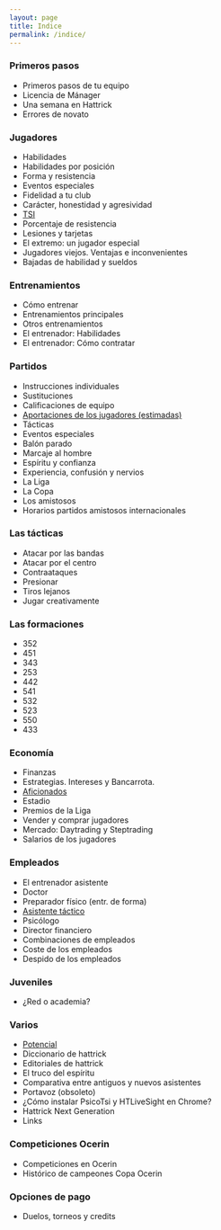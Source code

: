 ```yaml
---
layout: page
title: Indice
permalink: /indice/
---
```


### Primeros pasos
- Primeros pasos de tu equipo
- Licencia de Mánager
- Una semana en Hattrick
- Errores de novato

### Jugadores
- Habilidades
- Habilidades por posición
- Forma y resistencia
- Eventos especiales
- Fidelidad a tu club
- Carácter, honestidad y agresividad
- [TSI](/tsi)
- Porcentaje de resistencia
- Lesiones y tarjetas
- El extremo: un jugador especial
- Jugadores viejos. Ventajas e inconvenientes
- Bajadas de habilidad y sueldos

### Entrenamientos
- Cómo entrenar
- Entrenamientos principales
- Otros entrenamientos
- El entrenador: Habilidades
- El entrenador: Cómo contratar

### Partidos
- Instrucciones individuales
- Sustituciones
- Calificaciones de equipo
- [Aportaciones de los jugadores (estimadas)](/aportaciones-de-los-jugadores-en-hattrick)
- Tácticas
- Eventos especiales
- Balón parado
- Marcaje al hombre
- Espíritu y confianza
- Experiencia, confusión y nervios
- La Liga
- La Copa
- Los amistosos
- Horarios partidos amistosos internacionales

### Las tácticas
- Atacar por las bandas
- Atacar por el centro
- Contraataques
- Presionar
- Tiros lejanos
- Jugar creativamente

### Las formaciones
- 352
- 451
- 343
- 253
- 442
- 541
- 532
- 523
- 550
- 433

### Economía
- Finanzas
- Estrategias. Intereses y Bancarrota.
- [Aficionados](/aficionados-en-hattrick)
- Estadio
- Premios de la Liga
- Vender y comprar jugadores
- Mercado: Daytrading y Steptrading
- Salarios de los jugadores

### Empleados
- El entrenador asistente
- Doctor
- Preparador físico (entr. de forma)
- [Asistente táctico](/asistente-tactico-en-hattrick)
- Psicólogo
- Director financiero
- Combinaciones de empleados
- Coste de los empleados
- Despido de los empleados

### Juveniles
- ¿Red o academia?

### Varios
- [Potencial](/potencial)
- Diccionario de hattrick
- Editoriales de hattrick
- El truco del espíritu
- Comparativa entre antiguos y nuevos asistentes
- Portavoz (obsoleto)
- ¿Cómo instalar PsicoTsi y HTLiveSight en Chrome?
- Hattrick Next Generation
- Links

### Competiciones Ocerin
- Competiciones en Ocerin
- Histórico de campeones Copa Ocerin

### Opciones de pago
- Duelos, torneos y credits
